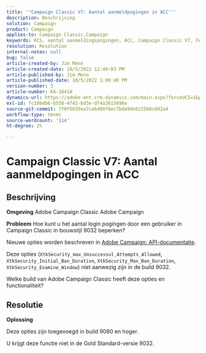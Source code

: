 ```yaml
---
title: '"Campaign Classic V7: Aantal aanmeldpogingen in ACC'''
description: Beschrijving
solution: Campaign
product: Campaign
applies-to: Campaign Classic,Campaign
keywords: KCS, aantal aanmeldingspogingen, ACC, Campaign Classic V7, FAQ, Adobe Campaign Classic, Adobe Campaign
resolution: Resolution
internal-notes: null
bug: false
article-created-by: Jim Menn
article-created-date: 10/5/2022 12:49:03 PM
article-published-by: Jim Menn
article-published-date: 10/5/2022 1:06:48 PM
version-number: 3
article-number: KA-16410
dynamics-url: https://adobe-ent.crm.dynamics.com/main.aspx?forceUCI=1&pagetype=entityrecord&etn=knowledgearticle&id=ee011d13-ac44-ed11-bba1-000d3a3064b8
exl-id: fc18bdb6-b558-4f42-bd3e-df4a3615696e
source-git-commit: 7f0f5035ea7cebd60f6ec7bda9de6225b6c602a4
workflow-type: tm+mt
source-wordcount: '114'
ht-degree: 2%

---
```


# Campaign Classic V7: Aantal aanmeldpogingen in ACC

## Beschrijving


<b>Omgeving</b>
Adobe Campaign Classic Adobe Campaign

<b>Probleem</b>
Hoe kunt u het aantal login pogingen door een gebruiker in Campaign Classic in bouwstijl 9032 beperken?

Nieuwe opties worden beschreven in [Adobe Campaign: API-documentatie](https://experienceleague.adobe.com/developer/campaign-api/api/sm-session-Logon.html).

Deze opties (`XtkSecurity_max_Unsuccessul_Attempts_Allowed`, `XtkSecurity_Initial_Ban_Duration`, `XtkSecurity_Max_Ban_Duration`, `XtkSecurity_Examine_Window`) niet aanwezig zijn in de build 9032.

Welke build van Adobe Campaign Classic heeft deze opties en functionaliteit?


## Resolutie


<b>Oplossing</b>

Deze opties zijn toegevoegd in build 9080 en hoger.

U krijgt deze functie niet in de Gold Standard-versie 9032.
